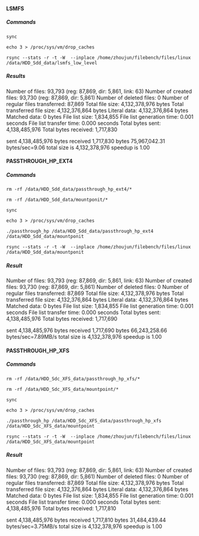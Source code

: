 #### LSMFS

##### Commands

```
sync

echo 3 > /proc/sys/vm/drop_caches

rsync --stats -r -t -W  --inplace /home/zhoujun/filebench/files/linux /data/HDD_Sdd_data/lsmfs_low_level
```

##### Results

Number of files: 93,793 (reg: 87,869, dir: 5,861, link: 63)
Number of created files: 93,730 (reg: 87,869, dir: 5,861)
Number of deleted files: 0
Number of regular files transferred: 87,869
Total file size: 4,132,378,976 bytes
Total transferred file size: 4,132,376,864 bytes
Literal data: 4,132,376,864 bytes
Matched data: 0 bytes
File list size: 1,834,855
File list generation time: 0.001 seconds
File list transfer time: 0.000 seconds
Total bytes sent: 4,138,485,976
Total bytes received: 1,717,830

sent 4,138,485,976 bytes  received 1,717,830 bytes  75,967,042.31 bytes/sec=9.06
total size is 4,132,378,976  speedup is 1.00



#### PASSTHROUGH_HP_EXT4

##### Commands

```
rm -rf /data/HDD_Sdd_data/passthrough_hp_ext4/*

rm -rf /data/HDD_Sdd_data/mountponit/*

sync

echo 3 > /proc/sys/vm/drop_caches

./passthrough_hp /data/HDD_Sdd_data/passthrough_hp_ext4 /data/HDD_Sdd_data/mountponit

rsync --stats -r -t -W  --inplace /home/zhoujun/filebench/files/linux /data/HDD_Sdd_data/mountponit
```

##### Result

Number of files: 93,793 (reg: 87,869, dir: 5,861, link: 63)
Number of created files: 93,730 (reg: 87,869, dir: 5,861)
Number of deleted files: 0
Number of regular files transferred: 87,869
Total file size: 4,132,378,976 bytes
Total transferred file size: 4,132,376,864 bytes
Literal data: 4,132,376,864 bytes
Matched data: 0 bytes
File list size: 1,834,855
File list generation time: 0.001 seconds
File list transfer time: 0.000 seconds
Total bytes sent: 4,138,485,976
Total bytes received: 1,717,690

sent 4,138,485,976 bytes  received 1,717,690 bytes  66,243,258.66 bytes/sec=7.89MB/s
total size is 4,132,378,976  speedup is 1.00



#### PASSTHROUGH_HP_XFS

##### Commands

```
rm -rf /data/HDD_Sdc_XFS_data/passthrough_hp_xfs/*

rm -rf /data/HDD_Sdc_XFS_data/mountpoint/*

sync

echo 3 > /proc/sys/vm/drop_caches

./passthrough_hp /data/HDD_Sdc_XFS_data/passthrough_hp_xfs /data/HDD_Sdc_XFS_data/mountpoint

rsync --stats -r -t -W  --inplace /home/zhoujun/filebench/files/linux /data/HDD_Sdc_XFS_data/mountpoint
```

##### Result

Number of files: 93,793 (reg: 87,869, dir: 5,861, link: 63)
Number of created files: 93,730 (reg: 87,869, dir: 5,861)
Number of deleted files: 0
Number of regular files transferred: 87,869
Total file size: 4,132,378,976 bytes
Total transferred file size: 4,132,376,864 bytes
Literal data: 4,132,376,864 bytes
Matched data: 0 bytes
File list size: 1,834,855
File list generation time: 0.001 seconds
File list transfer time: 0.000 seconds
Total bytes sent: 4,138,485,976
Total bytes received: 1,717,810

sent 4,138,485,976 bytes  received 1,717,810 bytes  31,484,439.44 bytes/sec=3.75MB/s
total size is 4,132,378,976  speedup is 1.00













